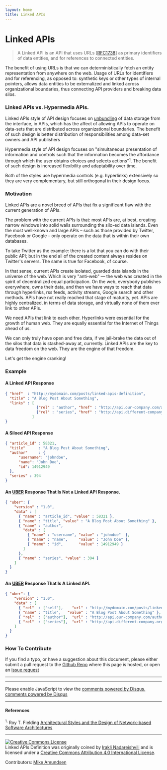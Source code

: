 ```yaml
---
layout: home
title: Linked APIs
---
```


# Linked APIs

> A Linked API is an API that uses URLs [[RFC1738](http://www.ietf.org/rfc/rfc1738.txt)] as primary identifiers of data entities, and for references to connected entities.

The benefit of using URLs is that we can deterministically fetch an entity representation from anywhere on the web. Usage of URLs for identifiers and for referencing, as opposed to: synthetic keys or other types of internal pointers, allows data entities to be externalized and  linked across organizational boundaries, thus connecting API providers and breaking data silos.

### Linked APIs vs. Hypermedia APIs.

Linked APIs style of API design focuses on [unbundling](http://www.vox.com/2014/6/24/5840248/the-powerful-economic-principle-behind-yo) of data storage from the interface, in APIs, which has the affect of allowing APIs to operate on data-sets that are distributed across organizational boundaries. The benefit of such design is better distribution of responsibilities among data-set owners and API publishers

Hypermedia style of API design focuses on "simultaneous presentation of information and controls such that the information becomes the affordance through which the user obtains choices and selects actions"<sup><a href="#fn1" id="ref1">1</a></sup>. The benefit of such design is increased flexibility and adaptability over time.  

Both of the styles use hypermedia controls (e.g. hyperlinks) extensively so they are very complementary, but still orthogonal in their design focus.

### Motivation

Linked APIs are a novel breed of APIs that fix a significant flaw with the current generation of APIs.

The problem with the current APIs is that: most APIs are, at best, creating narrow windows into solid walls surrounding the silo-ed data islands. Even the most well-known and large APIs – such as those provided by Twitter, Facebook or Google – only operate on the data that is within their own databases.

To take Twitter as the example: there is a lot that you can do with their public API; but in the end all of the created content always resides on Twitter's servers. The same is true for Facebook, of course. 

In that sense, current APIs create isolated, guarded data islands in the universe of the web. Which is very "anti-web" — the web was created in the spirit of decentralized equal participation. On the web, everybody publishes everywhere, owns their data, and then we have ways to reach that data through hyperlinks, rss feeds, activity streams, Google search and other methods. APIs have not really reached that stage of maturity, yet. APIs are highly centralized, in terms of data storage, and virtually none of them ever link to other APIs.

We need APIs that link to each other. Hyperlinks were essential for the growth of human web. They are equally essential for the Internet of Things ahead of us. 

We can only truly have open and free data, if we jail-brake the data out of the silos that data is stashed-away at, currently. Linked APIs are the key to data freedom on the web. They are the engine of that freedom. 

Let's get the engine cranking!

### Example

#### A Linked API Response

```json
{ "href"  : "http://mydomain.com/posts/linked-apis-definition",
  "title" : "A Blog Post About Something",
  "links" : [
              {"rel" : "author", "href" : "http://api.our-company.com/authors/johndoe"},
              {"rel" : "series", "href" : "http://api.different-company.org/someseries"}
            ]
}
```     

#### A Siloed API Response

```json
{ "article_id" : 58321,
  "title"      : "A Blog Post About Something",
  "author"     : {
      "username": "johndoe",
      "name": "John Doe",
      "id": 14912949
  }, 
  "series" : 394
}
```    

#### An [UBER](https://rawgit.com/mamund/media-types/master/uber-hypermedia.html) Response That Is Not a Linked API Response.

```json
{ "uber": {
    "version" : "1.0",
    "data" : [
      { "name" : "article_id", "value" : 58321 },
      { "name" : "title", "value" : "A Blog Post About Something" },
      { "name" : "author",
        "data" : [
          { "name" : "username", "value" : "johndoe"  },
          { "name" : "name",     "value" : "John Doe" },
          { "name" : "id",       "value" : 14912949 }
        ]
      },
      { "name" : "series", "value" : 394 }
    ]    
  }
}
```

#### An [UBER](https://rawgit.com/mamund/media-types/master/uber-hypermedia.html) Response That Is A Linked API.


```json
{ "uber": {
    "version" : "1.0",
    "data" : [
      { "rel"  : ["self"],    "url" : "http://mydomain.com/posts/linked-apis-definition" },
      { "name" : "title",   "value" : "A Blog Post About Something" },
      { "rel"  : ["author"],  "url" : "http://api.our-company.com/authors/johndoe" },
      { "rel"  : ["series"],  "url" : "http://api.different-company.org/someseries" }
    ]    
  }
}
```

### How To Contribute

If you find a typo, or have a suggestion about this document, please either submit a pull request to the [Github Repo](https://github.com/inadarei/linkedapis) where this page is hosted, or open an [issue request](https://github.com/inadarei/linkedapis/issues)

-----------------------

-------------------------

<div id="disqus_thread"></div>
<script type="text/javascript">
    /* * * CONFIGURATION VARIABLES: EDIT BEFORE PASTING INTO YOUR WEBPAGE * * */
    var disqus_shortname = 'linkedapis'; // required: replace example with your forum shortname

    /* * * DON'T EDIT BELOW THIS LINE * * */
    (function() {
        var dsq = document.createElement('script'); dsq.type = 'text/javascript'; dsq.async = true;
        dsq.src = '//' + disqus_shortname + '.disqus.com/embed.js';
        (document.getElementsByTagName('head')[0] || document.getElementsByTagName('body')[0]).appendChild(dsq);
    })();
</script>
<noscript>Please enable JavaScript to view the <a href="http://disqus.com/?ref_noscript">comments powered by Disqus.</a></noscript>
<a href="http://disqus.com" class="dsq-brlink">comments powered by <span class="logo-disqus">Disqus</span></a>


-----------------------

#### References

<sup id="fn1">1.</sup> Roy T. Fielding [Architectural Styles and
the Design of Network-based Software Architectures](http://www.ics.uci.edu/~fielding/pubs/dissertation/top.htm)

-----------------------

<a rel="license" href="http://creativecommons.org/licenses/by/4.0/"><img alt="Creative Commons License" style="border-width:0" src="https://i.creativecommons.org/l/by/4.0/80x15.png" /></a><br /><span xmlns:dct="http://purl.org/dc/terms/" href="http://purl.org/dc/dcmitype/Text" property="dct:title" rel="dct:type">Linked APIs Definition</span> was originally coined by <a xmlns:cc="http://creativecommons.org/ns#" href="https://twitter.com/inadarei" property="cc:attributionName" rel="cc:attributionURL">Irakli Nadareishvili</a>  and is licensed under a <a rel="license" href="http://creativecommons.org/licenses/by/4.0/">Creative Commons Attribution 4.0 International License</a>.

Contributors: [Mike Amundsen](https://twitter.com/mamund)